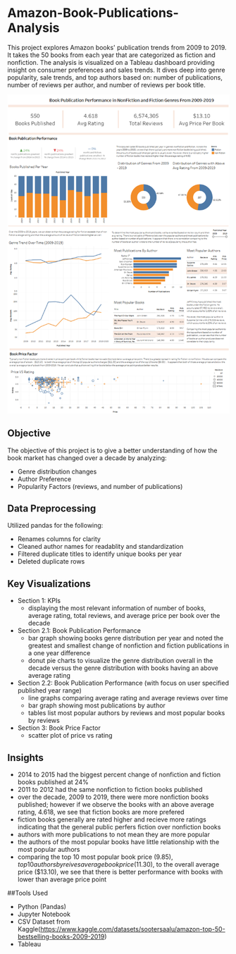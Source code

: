 # Amazon-Book-Publications-Analysis
This project explores Amazon books' publication trends from 2009 to 2019. It takes the 50 books from each year that are categorized as fiction and nonfiction. The analysis is visualized on a Tableau dashboard providing insight on consumer preferences and sales trends. It dives deep into genre popularity, sale trends, and top authors based on: number of publications, number of reviews per author, and number of reviews per book title.

![Dashboard Image](dashboard.png)

## Objective
The objective of this project is to give a better understanding of how the book market has changed over a decade by analyzing:
- Genre distribution changes
- Author Preference
- Popularity Factors (reviews, and number of publications)

## Data Preprocessing
Utilized pandas for the following:
- Renames columns for clarity
- Cleaned author names for readablity and standardization
- Filtered duplicate titles to identify unique books per year
- Deleted duplicate rows

## Key Visualizations
- Section 1: KPIs 
	- displaying the most relevant information of number of books, average rating, total reviews, and average price per book over the decade 
- Section 2.1: Book Publication Performance
	- bar graph showing books genre distribution per year and noted the greatest and smallest change of nonfiction and fiction publications in a one year difference
	- donut pie charts to visualize the genre distribution overall in the decade versus the genre distribution with books having an above average rating
- Section 2.2: Book Publication Performance (with focus on user specified published year range)
	- line graphs comparing average rating and average reviews over time
	- bar graph showing most publications by author
	- tables list most popular authors by reviews and most popular books by reviews
- Section 3: Book Price Factor
	- scatter plot of price vs rating

## Insights
- 2014 to 2015 had the biggest percent change of nonfiction and fiction books published at 24%
- 2011 to 2012 had the same nonfiction to fiction books published
- over the decade, 2009 to 2019, there were more nonfiction books published; however if we observe the books with an above average rating, 4.618, we see that fiction books are more prefered
- fiction books generally are rated higher and recieve more ratings indicating that the general public perfers fiction over nonfiction books
- authors with more publications to not mean they are more popular
- the authors of the most popular books have little relationship with the most popular authors
- comparing the top 10 most popular book price ($9.85), top 10 authors by reives average book price ($11.30), to the overall average price ($13.10), we see that there is better performance with books with lower than average price point


##Tools Used
- Python (Pandas)
- Jupyter Notebook
- CSV Dataset from Kaggle(https://www.kaggle.com/datasets/sootersaalu/amazon-top-50-bestselling-books-2009-2019)
- Tableau
